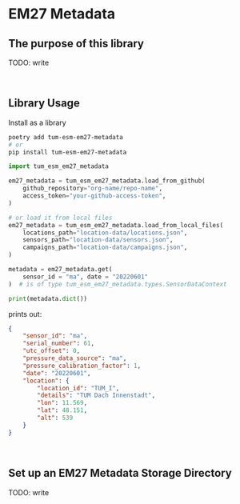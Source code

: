 # EM27 Metadata

## The purpose of this library

TODO: write

<br/>

## Library Usage

Install as a library

```bash
poetry add tum-esm-em27-metadata
# or
pip install tum-esm-em27-metadata
```

```python
import tum_esm_em27_metadata

em27_metadata = tum_esm_em27_metadata.load_from_github(
    github_repository="org-name/repo-name",
    access_token="your-github-access-token",
)

# or load it from local files
em27_metadata = tum_esm_em27_metadata.load_from_local_files(
    locations_path="location-data/locations.json",
    sensors_path="location-data/sensors.json",
    campaigns_path="location-data/campaigns.json",
)

metadata = em27_metadata.get(
    sensor_id = "ma", date = "20220601"
)  # is of type tum_esm_em27_metadata.types.SensorDataContext

print(metadata.dict())
```

prints out:

```json
{
    "sensor_id": "ma",
    "serial_number": 61,
    "utc_offset": 0,
    "pressure_data_source": "ma",
    "pressure_calibration_factor": 1,
    "date": "20220601",
    "location": {
        "location_id": "TUM_I",
        "details": "TUM Dach Innenstadt",
        "lon": 11.569,
        "lat": 48.151,
        "alt": 539
    }
}
```

<br/>

## Set up an EM27 Metadata Storage Directory

TODO: write
